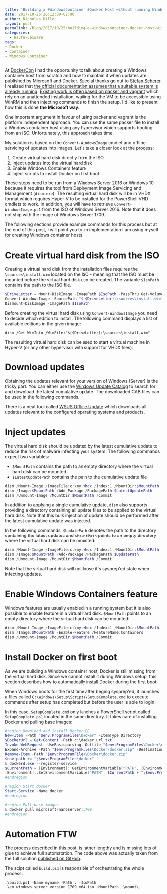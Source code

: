```yaml
---
title: 'Building a #WindowsContainer #Docker Host without running Windows Setup'
date: 2017-10-25T20:12:00+02:00
author: Nicholas Dille
layout: post
permalink: /blog/2017/10/25/building-a-windowscontainer-docker-host-without-running-windows-setup/
categories:
  - Haufe-Lexware
tags:
- Docker
- Container
- Windows Container
---
```

At [DockerCon](https://europe-2017.dockercon.com/) I had the opportunity to talk about creating a Windows container host from scratch and how to maintain it when updates are published by Microsoft and Docker. Special thanks go out to [Stefan Scherer](https://twitter.com/stefscherer). I realized that [the official documentation assumes that a suitable system is already running](https://docs.microsoft.com/en-us/virtualization/windowscontainers/). [Existing work is often based on packer and vagrant](https://github.com/StefanScherer/packer-windows) which rely on an unattended installation, waiting for the VM to be accessible using WinRM and then injecting commands to finish the setup. I'd like to present how this is done **the Microsoft way**.<!--more-->

One important argument in favour of using packer and vagrant is the platform independent approach. You can use the same packer file to install a Windows container host using any hypervisor which supports booting from an ISO. Unfortunately, this approach takes time.

My solution is based on the `Convert-WindowsImage` cmdlet and offline servicing of updates into images. Let's take a closer look at the process:

1. Create virtual hard disk directly from the ISO
2. Inject updates into the virtual hard disk
3. Enable Windows Containers feature
4. Inject scripts to install Docker on first boot

These steps need to be run from a Windows Server 2016 or Windows 10 because it requires the tool from Deployment Image Servicing and Management (`dism.exe`). The resulting virtual hard disk will be in VHDX format which requires Hyper-V to be installed for the PowerShell VHD cmdlets to work. In addition, you will have to retrieve `Convert-WindowsImage.ps1` from the ISO of Windows Server 2016. Note that it does not ship with the image of Windows Server 1709.

The following sections provide example commands for this process but at the end of this post, I will point you to an implementation I am using myself for creating Windows container hosts.

# Create virtual hard disk from the ISO

Creating a virtual hard disk from the installation files requires the `\sources\install.wim` located on the ISO - meaning that the ISO must be mounted before the virtual hard disk can be created. The variable `$IsoPath` contains the path to the ISO file.

```powershell
$DriveLetter = Mount-DiskImage -ImagePath $IsoPath -PassThru Get-Volume | Select-Object -ExpandProperty DriveLetter
Convert-WindowsImage -SourcePath "$($DriveLetter):\sources\install.wim" -Edition $EditionIndex -VHDPath c:\my.vhdx -SizeBytes 128GB -VHDFormat VHDX -DiskLayout UEFI
Dismount-DiskImage -ImagePath $IsoPath
```

Before creating the virtual hard disk using `Convert-WindowsImage` you need to decide which edition to install. The following command displays a list of available editions in the given image:

```
dism /Get-WimInfo /WimFile:"$($DriveLetter):\sources\install.wim"
```

The resulting virtual hard disk can be used to start a virtual machine in Hyper-V (or any other hypervisor with support for VHDX files).

# Download updates

Obtaining the updates relevant for your version of Windows (Server) is the tricky part. You can either use the [Windows Update Catalog](https://www.catalog.update.microsoft.com) to search for and download the latest cumulative update. The downloaded CAB files can be used in the following commands.

There is a neat tool called [WSUS Offline Update](http://www.wsusoffline.net/) which downloads all updates relevant to the configured operating systems and products.

# Inject updates

The virtual hard disk should be updated by the latest cumulative update to reduce the risk of malware infecting your system. The following commands expect two variables:
- `$MountPath` contains the path to an empty directory where the virtual hard disk can be mounted
- `$LatestUpdatePath` contains the path to the cumulative update file

```powershell
dism /Mount-Image /ImageFile:c:\my.vhdx /Index:1 /MountDir:$MountPath
dism /Image:$MountPath /Add-Package /PackagePath:$LatestUpdatePath
dism /Unmount-Image /MountDir:$MountPath /Commit
```

In addition to applying a single cumulative update, `dism` also supports providing a directory containing all update files to be applied to the virtual hard disk. Note that this bulk injection of update should be performed after the latest cumulative update was injected.

In the following commands, `$UpdatePath` denotes the path to the directory containing the latest updates and `$MountPath` points to an empty directory where the virtual hard disk can be mounted:

```powershell
dism /Mount-Image /ImageFile:c:\my.vhdx /Index:1 /MountDir:$MountPath
dism /Image:$MountPath /Add-Package /PackagePath:$UpdatePath
dism /Unmount-Image /MountDir:$MountPath /Commit
```

Note that the virtual hard disk will not loose it's sysprep'ed state when infecting updates.

# Enable Windows Containers feature

Windows features are usually enabled in a running system but it is also possible to enable feature in a virtual hard disk. `$MountPath` points to an empty directory where the virtual hard disk can be mounted:

```powershell
dism /Mount-Image /ImageFile:c:\my.vhdx /Index:1 /MountDir:$MountPath
dism /Image:$MountPath /Enable-Feature /FeatureName:Containers
dism /Unmount-Image /MountDir:$MountPath /Commit
```

# Install Docker on first boot

As we are building a Windows container host, Docker is still missing from the virtual hard disk. Since we cannot install it during Windows setup, this section describes how to automatically install Docker during the first boot.

When Windows boots for the first time after beging sysprep'ed, it launches a files called `C:\Windows\Setup\Scripts\SetupComplete.cmd` to execute commands after setup has completed but before the user is able to login.

In this case, `SetupComplete.cmd` only lanches a PowerShell script called `SetupComplete.ps1` located in the same directory. It takes care of installing Docker and pulling base images:

```powershell
#region Download and install Docker EE
New-Item -Path "$env:ProgramFiles\Docker" -ItemType Directory
$DockerUrl = Get-Content -Path c:\docker_url.txt
Invoke-WebRequest -UseBasicparsing -Outfile "$env:ProgramFiles\Docker\docker.zip" -Uri $DockerUrl
Expand-Archive -Path "$env:ProgramFiles\Docker\docker.zip" -DestinationPath "$env:ProgramFiles"
Remove-Item -Path "$env:ProgramFiles\Docker\docker.zip"
$env:path += ";$env:ProgramFiles\docker"
& dockerd.exe --register-service
$CurrentPath = [Environment]::GetEnvironmentVariable("PATH", [EnvironmentVariableTarget]::Machine)
[Environment]::SetEnvironmentVariable("PATH", $CurrentPath + ";$env:ProgramFiles\Docker", [EnvironmentVariableTarget]::Machine)
#endregion

#region Start docker
Start-Service -Name docker
#endregion

#region Pull base images
& docker pull microsoft/nanoserver:1709
#endregion
```

# Automation FTW

The process described in this post, is rather lengthy and is missing lots of glue to achieve full automatation. The code above was actually taken from the full solution [published on GitHub](https://github.com/nicholasdille/docker-host-windows).

The scipt called `build.ps1` is responsible of orchestrating the whole process: 

```
.\build.ps1 -Name myname -Path . -IsoPath .\en_windows_server_version_1709_x64.iso -MountPath .\mount\
```